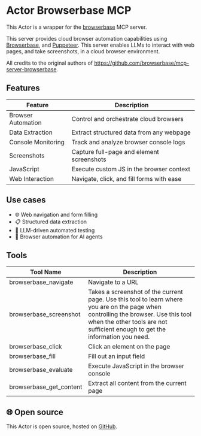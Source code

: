 # Actor Browserbase MCP

This Actor is a wrapper for the [browserbase](https://github.com/browserbase/mcp-server-browserbase) MCP server.

This server provides cloud browser automation capabilities using [Browserbase](https://www.browserbase.com/), and [Puppeteer](https://pptr.dev/). This server enables LLMs to interact with web pages, and take screenshots, in a cloud browser environment.

All credits to the original authors of https://github.com/browserbase/mcp-server-browserbase.

## Features

| Feature            | Description                               |
| ------------------ | ----------------------------------------- |
| Browser Automation | Control and orchestrate cloud browsers    |
| Data Extraction    | Extract structured data from any webpage  |
| Console Monitoring | Track and analyze browser console logs    |
| Screenshots        | Capture full-page and element screenshots |
| JavaScript         | Execute custom JS in the browser context  |
| Web Interaction    | Navigate, click, and fill forms with ease |

## Use cases

- 🌐 Web navigation and form filling
- 📋 Structured data extraction
- 🧪 LLM-driven automated testing
- 🤖 Browser automation for AI agents

## Tools

| Tool Name                 | Description                                                                 |
| ------------------------- | --------------------------------------------------------------------------- |
| browserbase_navigate       | Navigate to a URL                                                          |
| browserbase_screenshot     | Takes a screenshot of the current page. Use this tool to learn where you are on the page when controlling the browser. Use this tool when the other tools are not sufficient enough to get the information you need. |
| browserbase_click          | Click an element on the page                                               |
| browserbase_fill           | Fill out an input field                                                    |
| browserbase_evaluate       | Execute JavaScript in the browser console                                  |
| browserbase_get_content    | Extract all content from the current page                                  |


## 🌐 Open source

This Actor is open source, hosted on [GitHub](https://github.com/apify/actor-browserbase-mcp).
